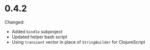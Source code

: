 # 0.4.2

Changed:

* Added `bindle` subproject
* Updated helper bash script
* Using `transient` vector in place of `StringBuilder` for ClojureScript
